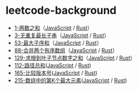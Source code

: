 # leetcode-background

-   [1-两数之和](https://leetcode-cn.com/problems/two-sum/)（[JavaScript](./js/src/two-sum.js) / [Rust](./rs/src/two_sum.rs)）
-   [3-无重复最长子串](https://leetcode-cn.com/problems/longest-substring-without-repeating-characters)（[JavaScript](./js/src/longest-substring-without-repeating-characters.js) / [Rust](./rs/src/longest_substring_without_repeating_characters.rs)）
-   [53-最大子序和](https://leetcode-cn.com/problems/maximum-subarray/)（[JavaScript](./js/src/maximum-subarray.js) / [Rust](./rs/src/max_sub_array.rs)）
-   [88-合并两个有序数组](https://leetcode-cn.com/problems/merge-sorted-array/)（[JavaScript](./js/src/merge-sorted-array.js) / [Rust](./rs/src/merge_sorted_array.rs)）
-   [129-求根到叶子节点数字之和](https://leetcode-cn.com/problems/sum-root-to-leaf-numbers)（[JavaScript](./js/src/sum-numbers.js) / [Rust](./rs/src/sum_numbers.rs)）
-   [112-路径总和](https://leetcode-cn.com/problems/path-sum)([JavaScript](./js/src/path-sum.js) / [Rust](./rs/src/path_sum.rs))
-   [165-比较版本号](https://leetcode-cn.com/problems/compare-version-numbers/solution/bi-jiao-ban-ben-hao-by-leetcode/)([JavaScript](./js/src/compare-version-numbers.js) / [Rust](./rs/src/compare_version_numbers.rs))
-   [215-数组中的第K个最大元素](https://leetcode-cn.com/problems/kth-largest-element-in-an-array/)([JavaScript](./js/src/kth-largest-element-in-an-array.js) / [Rust](./rs/src/kth_largest_element.rs))
